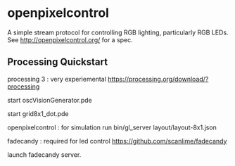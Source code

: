 openpixelcontrol
================

A simple stream protocol for controlling RGB lighting, particularly RGB LEDs.
See http://openpixelcontrol.org/ for a spec.



Processing Quickstart
---------------------

processing 3 : very experiemental
https://processing.org/download/?processing

start oscVisionGenerator.pde

start grid8x1_dot.pde


openpixelcontrol : for simulation
run bin/gl_server layout/layout-8x1.json 


fadecandy : required for led control
https://github.com/scanlime/fadecandy

launch fadecandy server.




